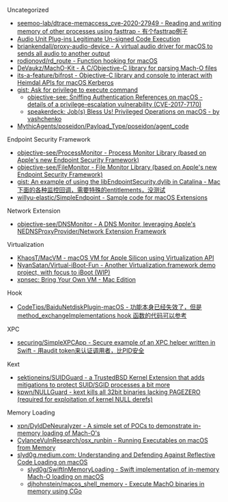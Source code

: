 Uncategorized

* [seemoo-lab/dtrace-memaccess_cve-2020-27949 - Reading and writing memory of other processes using fasttrap - 有个fasttrap例子](https://github.com/seemoo-lab/dtrace-memaccess_cve-2020-27949)
* [Audio Unit Plug-ins Legitimate Un-signed Code Execution](https://posts.specterops.io/audio-unit-plug-ins-896d3434a882)
* [briankendall/proxy-audio-device - A virtual audio driver for macOS to sends all audio to another output](https://github.com/briankendall/proxy-audio-device)
* [rodionovd/rd_route - Function hooking for macOS](https://github.com/rodionovd/rd_route)
* [DeVaukz/MachO-Kit - A C/Objective-C library for parsing Mach-O files](https://github.com/DeVaukz/MachO-Kit)
* [its-a-feature/bifrost - Objective-C library and console to interact with Heimdal APIs for macOS Kerberos](https://github.com/its-a-feature/bifrost)
* [gist: Ask for privilege to execute command](https://gist.github.com/TomLiu/5811875)
  * [objective-see: Sniffing Authentication References on macOS - details of a privilege-escalation vulnerability (CVE-2017-7170)](https://objective-see.com/blog/blog_0x55.html)
  * [speakerdeck: Job(s) Bless Us! Privileged Operations on macOS - by vashchenko](https://speakerdeck.com/vashchenko/job-s-bless-us-privileged-operations-on-macos?slide=44)
* [MythicAgents/poseidon/Payload_Type/poseidon/agent_code](https://github.com/MythicAgents/poseidon/tree/master/Payload_Type/poseidon/agent_code)

Endpoint Security Framework

* [objective-see/ProcessMonitor - Process Monitor Library (based on Apple's new Endpoint Security Framework)](https://github.com/objective-see/ProcessMonitor)
* [objective-see/FileMonitor - File Monitor Library (based on Apple's new Endpoint Security Framework)](https://github.com/objective-see/FileMonitor)
* [gist: An example of using the libEndpointSecurity.dylib in Catalina - Mac下面的各种监控回调，需要特殊的entitlements，没测试](https://gist.github.com/knightsc/4678757164b2c63a58856a1acb3dd17e)
* [willyu-elastic/SimpleEndpoint - Sample code for macOS Extensions](https://github.com/willyu-elastic/SimpleEndpoint)

Network Extension

* [objective-see/DNSMonitor - A DNS Monitor, leveraging Apple's NEDNSProxyProvider/Network Extension Framework](https://github.com/objective-see/DNSMonitor)

Virtualization

* [KhaosT/MacVM - macOS VM for Apple Silicon using Virtualization API](https://github.com/KhaosT/MacVM)
* [NyanSatan/Virtual-iBoot-Fun - Another Virtualization.framework demo project, with focus to iBoot (WIP)](https://github.com/NyanSatan/Virtual-iBoot-Fun)
* [xpnsec: Bring Your Own VM - Mac Edition](https://blog.xpnsec.com/bring-your-own-vm-mac-edition/)

Hook

* [CodeTips/BaiduNetdiskPlugin-macOS - 功能本身已经失效了，但是 method_exchangeImplementations hook 函数的代码可以参考](https://github.com/CodeTips/BaiduNetdiskPlugin-macOS)

XPC

* [securing/SimpleXPCApp - Secure example of an XPC helper written in Swift - 用audit token来认证调用者，比PID安全](https://github.com/securing/SimpleXPCApp)

Kext

* [sektioneins/SUIDGuard - a TrustedBSD Kernel Extension that adds mitigations to protect SUID/SGID processes a bit more](https://github.com/sektioneins/SUIDGuard)
* [kpwn/NULLGuard - kext kills all 32bit binaries lacking PAGEZERO (required for exploitation of kernel NULL derefs)](https://github.com/kpwn/NULLGuard)

Memory Loading

* [xpn/DyldDeNeuralyzer - A simple set of POCs to demonstrate in-memory loading of Mach-O's](https://github.com/xpn/DyldDeNeuralyzer)
* [CylanceVulnResearch/osx_runbin - Running Executables on macOS from Memory](https://github.com/CylanceVulnResearch/osx_runbin)
* [slyd0g.medium.com: Understanding and Defending Against Reflective Code Loading on macOS](https://slyd0g.medium.com/understanding-and-defending-against-reflective-code-loading-on-macos-e2e83211e48f)
  * [slyd0g/SwiftInMemoryLoading - Swift implementation of in-memory Mach-O loading on macOS](https://github.com/slyd0g/SwiftInMemoryLoading)
  * [djhohnstein/macos_shell_memory - Execute MachO binaries in memory using CGo](https://github.com/djhohnstein/macos_shell_memory)
